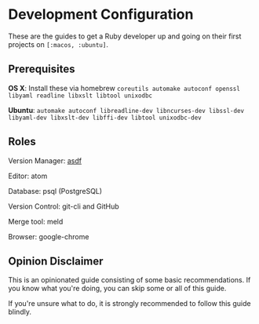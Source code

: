 # Development Configuration

These are the guides to get a Ruby developer up and going on their first projects on `[:macos, :ubuntu]`.

## Prerequisites

**OS X**: Install these via homebrew `coreutils automake autoconf openssl libyaml readline libxslt libtool unixodbc`

**Ubuntu**: `automake autoconf libreadline-dev libncurses-dev libssl-dev libyaml-dev libxslt-dev libffi-dev libtool unixodbc-dev`

## Roles

Version Manager: [asdf](asdf.md)

Editor: atom

Database: psql (PostgreSQL)

Version Control: git-cli and GitHub

Merge tool: meld

Browser: google-chrome

## Opinion Disclaimer

This is an opinionated guide consisting of some basic recommendations. If you know what you're doing, you can skip some or all of this guide.

If you're unsure what to do, it is strongly recommended to follow this guide blindly.

